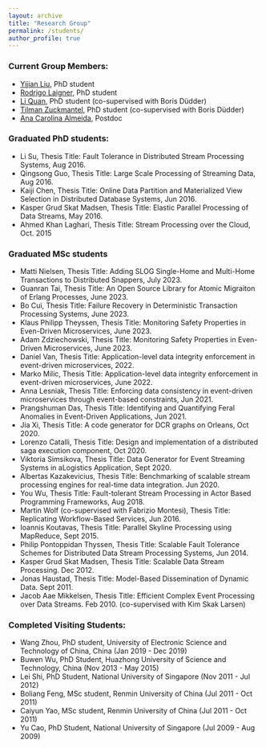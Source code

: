 ```yaml
---
layout: archive
title: "Research Group"
permalink: /students/
author_profile: true
---
```


### Current Group Members:
* [Yijian Liu](https://di.ku.dk/english/staff/vip/?pure=en/persons/629623), PhD student
* [Rodrigo Laigner](https://rnlaigner.github.io/), PhD student 
* [Li Quan](https://research.ku.dk/search/result/?pure=en%2Fpersons%2F693267), PhD student (co-supervised with Boris Düdder) 
* [Tilman Zuckmantel](https://di.ku.dk/english/staff/?pure=en/persons/707468), PhD student (co-supervised with Boris Düdder) 
* [Ana Carolina Almeida](https://di.ku.dk/english/staff/?pure=en/persons/742253), Postdoc

### Graduated PhD students:
* Li Su, Thesis Title: Fault Tolerance in Distributed Stream Processing Systems, Aug 2016.
* Qingsong Guo, Thesis Title: Large Scale Processing of Streaming Data, Aug 2016.
* Kaiji Chen, Thesis Title: Online Data Partition and Materialized View Selection in Distributed Database Systems, Jun 2016.
* Kasper Grud Skat Madsen, Thesis Title: Elastic Parallel Processing of Data Streams, May 2016.
* Ahmed Khan Laghari, Thesis Title: Stream Processing over the Cloud, Oct. 2015

### Graduated MSc students
* Matti Nielsen, Thesis Title: Adding SLOG Single-Home and Multi-Home Transactions to Distributed Snappers, July 2023.
* Guanran Tai, Thesis Title: An Open Source Library for Atomic Migraiton of Erlang Processes, June 2023. 
* Bo Cui, Thesis Title: Failure Recovery in Deterministic Transaction Processing Systems, June 2023.
* Klaus Philipp Theyssen, Thesis Title: Monitoring Safety Properties in Even-Driven Microservices, June 2023.
* Adam Zdziechowski, Thesis Title: Monitoring Safety Properties in Even-Driven Microservices, June 2023.
* Daniel Van, Thesis Title: Application-level data integrity enforcement in event-driven microservices,  2022.
* Marko Milic, Thesis Title: Application-level data integrity enforcement in event-driven microservices, June 2022. 
* Anna Lesniak, Thesis Title: Enforcing data consistency in event-driven microservices through event-based constraints, Jun 2021.
* Prangshuman Das, Thesis Title: Identifying and Quantifying Feral Anomalies in Event-Driven Applications, Jun 2021.
* Jia Xi, Thesis Title: A code generator for DCR graphs on Orleans, Oct 2020.
* Lorenzo Catalli, Thesis Title: Design and implementation of a distributed saga execution component, Oct 2020.
* Viktoria Simsikova, Thesis Title: Data Generator for Event Streaming Systems in aLogistics Application, Sept 2020.
* Albertas Kazakevicius, Thesis Title: Benchmarking of scalable stream processing engines for real-time data integration. Jun 2020.
* You Wu, Thesis Title: Fault-tolerant Stream Processing in Actor Based Programming Frameworks, Aug 2018.
* Martin Wolf (co-supervised with Fabrizio Montesi), Thesis Title: Replicating Workflow-Based Services, Jun 2016.
* Ioannis Koutavas, Thesis Title: Parallel Skyline Processing using MapReduce, Sept 2015.
* Philip Pontoppidan Thyssen, Thesis Title: Scalable Fault Tolerance Schemes for Distributed Data Stream Processing Systems, Jun 2014.
* Kasper Grud Skat Madsen, Thesis Title: Scalable Data Stream Processing.  Dec 2012.
* Jonas Haustad, Thesis Title: Model-Based Dissemination of Dynamic Data. Sept 2011.
* Jacob Aae Mikkelsen, Thesis Title: Efficient Complex Event Processing over Data Streams. Feb 2010. (co-supervised with Kim Skak Larsen)

### Completed Visiting Students:
* Wang Zhou, PhD student, University of Electronic Science and Technology of China, China (Jan 2019 - Dec 2019)
* Buwen Wu, PhD Student, Huazhong University of Science and Technology, China (Nov 2013 - May 2015)
* Lei Shi, PhD Student, National University of Singapore (Nov 2011 - Jul 2012)
* Boliang Feng, MSc student, Renmin University of China (Jul 2011 - Oct 2011)
* Caiyun Yao, MSc student, Renmin University of China (Jul 2011 - Oct 2011)
* Yu Cao, PhD Student, National University of Singapore (Jul 2009 - Aug 2009)
